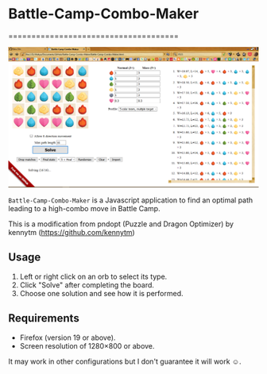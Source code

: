 ﻿# Battle-Camp-Combo-Maker
=====================================

![Screenshot](screenshot.png)

`Battle-Camp-Combo-Maker` is a Javascript application to find an optimal path leading to a high-combo move in Battle Camp.

This is a modification from pndopt (Puzzle and Dragon Optimizer) by kennytm (https://github.com/kennytm)

Usage
-----

1. Left or right click on an orb to select its type.
2. Click "Solve" after completing the board.
3. Choose one solution and see how it is performed.

Requirements
------------

* Firefox (version 19 or above).
* Screen resolution of 1280×800 or above.

It may work in other configurations but I don't guarantee it will work ☺.


